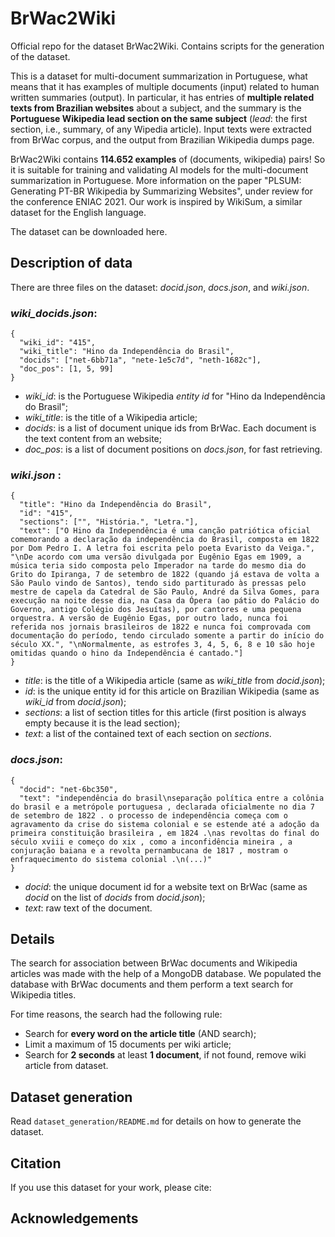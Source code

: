 # BrWac2Wiki
Official repo for the dataset BrWac2Wiki. Contains scripts for the generation of the dataset.

This is a dataset for multi-document summarization in Portuguese, what means that it has examples of multiple documents (input) related to human written summaries (output). In particular, it has entries of __multiple related texts from Brazilian websites__ about a subject, and the summary is the __Portuguese Wikipedia lead section on the same subject__ (_lead_: the first section, i.e., summary, of any Wipedia article).
Input texts were extracted from BrWac corpus, and the output from Brazilian Wikipedia dumps page.

BrWac2Wiki contains __114.652 examples__ of (documents, wikipedia) pairs! So it is suitable for training and validating AI models for the multi-document summarization in Portuguese.
More information on the paper "PLSUM: Generating PT-BR Wikipedia by Summarizing Websites", under review for the conference ENIAC 2021.
Our work is inspired by WikiSum, a similar dataset for the English language.

The dataset can be downloaded here. 

## Description of data
There are three files on the dataset: _docid.json_, _docs.json_, and _wiki.json_.

### _wiki_docids.json_:

```
{
  "wiki_id": "415", 
  "wiki_title": "Hino da Independência do Brasil", 
  "docids": ["net-6bb71a", "nete-1e5c7d", "neth-1682c"],
  "doc_pos": [1, 5, 99]
}
```
- _wiki_id_: is the Portuguese Wikipedia _entity id_ for "Hino da Independência do Brasil";
- _wiki_title_: is the title of a Wikipedia article;
- _docids_: is a list of document unique ids from BrWac. Each document is the text content from an website;
- _doc_pos_: is a list of document positions on _docs.json_, for fast retrieving.

### _wiki.json_ :
```
{
  "title": "Hino da Independência do Brasil", 
  "id": "415", 
  "sections": ["", "História.", "Letra."],
  "text": ["O Hino da Independência é uma canção patriótica oficial comemorando a declaração da independência do Brasil, composta em 1822 por Dom Pedro I. A letra foi escrita pelo poeta Evaristo da Veiga.", "\nDe acordo com uma versão divulgada por Eugênio Egas em 1909, a música teria sido composta pelo Imperador na tarde do mesmo dia do Grito do Ipiranga, 7 de setembro de 1822 (quando já estava de volta a São Paulo vindo de Santos), tendo sido partiturado às pressas pelo mestre de capela da Catedral de São Paulo, André da Silva Gomes, para execução na noite desse dia, na Casa da Ópera (ao pátio do Palácio do Governo, antigo Colégio dos Jesuítas), por cantores e uma pequena orquestra. A versão de Eugênio Egas, por outro lado, nunca foi referida nos jornais brasileiros de 1822 e nunca foi comprovada com documentação do período, tendo circulado somente a partir do início do século XX.", "\nNormalmente, as estrofes 3, 4, 5, 6, 8 e 10 são hoje omitidas quando o hino da Independência é cantado."]
}
```
- _title_: is the title of a Wikipedia article (same as _wiki_title_ from _docid.json_);
- _id_: is the unique entity id for this article on Brazilian Wikipedia (same as _wiki_id_ from _docid.json_);
- _sections_: a list of section titles for this article (first position is always empty because it is the lead section);
- _text_: a list of the contained text of each section on _sections_.


### _docs.json_:
```
{
  "docid": "net-6bc350",
  "text": "independência do brasil\nseparação política entre a colônia do brasil e a metrópole portuguesa , declarada oficialmente no dia 7 de setembro de 1822 . o processo de independência começa com o agravamento da crise do sistema colonial e se estende até a adoção da primeira constituição brasileira , em 1824 .\nas revoltas do final do século xviii e começo do xix , como a inconfidência mineira , a conjuração baiana e a revolta pernambucana de 1817 , mostram o enfraquecimento do sistema colonial .\n(...)"
}
```
- _docid_: the unique document id for a website text on BrWac (same as _docid_ on the list of _docids_ from _docid.json_);
- _text_: raw text of the document.

## Details
The search for association between BrWac documents and Wikipedia articles was made with the help of a MongoDB database. We populated the database with BrWac documents and them perform a text search for Wikipedia titles. 

For time reasons, the search had the following rule:
- Search for __every word on the article title__ (AND search);
- Limit a maximum of 15 documents per wiki article;
- Search for __2 seconds__ at least __1 document__, if not found, remove wiki article from dataset.

## Dataset generation
Read ```dataset_generation/README.md``` for details on how to generate the dataset.

## Citation
If you use this dataset for your work, please cite:

## Acknowledgements

